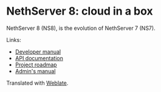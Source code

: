 # NethServer 8: cloud in a box

NethServer 8 (NS8), is the evolution of NethServer 7 (NS7).

Links:
- [Developer manual](https://nethserver.github.io/ns8-core/)
- [API documentation](https://github.com/NethServer/ns8-core/tree/apidoc)
- [Project roadmap](https://trello.com/b/R58gtZ8I/ns8-prototype)
- [Admin's manual](https://ns8.nethserver.org)

Translated with [Weblate](https://hosted.weblate.org/projects/ns8/).
